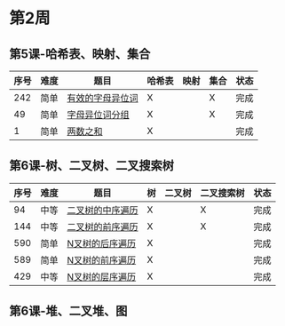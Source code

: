 # 第2周

## 第5课-哈希表、映射、集合
|序号|难度|题目|哈希表|映射|集合|状态|
|---|---|---|---|---|---|---|
|242|简单|[有效的字母异位词](./validAnagram)|X||X|完成|
|49|简单|[字母异位词分组](./groupAnagrams)|X||X|完成|
|1|简单|[两数之和](./twoSum)|X|||完成|

## 第6课-树、二叉树、二叉搜索树
|序号|难度|题目|树|二叉树|二叉搜索树|状态|
|---|---|---|---|---|---|---|
|94|中等|[二叉树的中序遍历](./inorderTraversal)|X||X|完成|
|144|中等|[二叉树的前序遍历](./preorderTraversal)|X||X|完成|
|590|简单|[N叉树的后序遍历](./nAryTreePostorderTraversal)|X|||完成|
|589|简单|[N叉树的前序遍历](./nAryTreePreorderTraversal)|X|||完成|
|429|中等|[N叉树的层序遍历](./nAryTreeLevelOrderTraversal)|X|||完成|
## 第6课-堆、二叉堆、图

